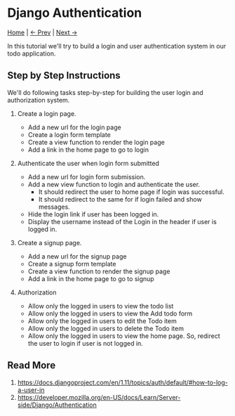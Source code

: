 Django Authentication
=====================
[Home](https://github.com/kabirbaidhya/learn-python-django-web) | [← Prev](https://github.com/kabirbaidhya/learn-python-django-web/blob/master/units/django/7/ajax.md) | [Next →]()

In this tutorial we'll try to build a login and user authentication system in our todo application.

## Step by Step Instructions

We'll do following tasks step-by-step for building the user login and authorization system.

 1. Create a login page.
    - Add a new url for the login page
    - Create a login form template
    - Create a view function to render the login page
    - Add a link in the home page to go to login

 2. Authenticate the user when login form submitted
    - Add a new url for login form submission.
    - Add a new view function to login and authenticate the user.
        - It should redirect the user to home page if login was successful.
        - It should redirect to the same for if login failed and show messages.
    - Hide the login link if user has been logged in.
    - Display the username instead of the Login in the header if user is logged in.

 3. Create a signup page.
    - Add a new url for the signup page
    - Create a signup form template
    - Create a view function to render the signup page
    - Add a link in the home page to go to signup

 4. Authorization
    - Allow only the logged in users to view the todo list
    - Allow only the logged in users to view the Add todo form
    - Allow only the logged in users to edit the Todo item
    - Allow only the logged in users to delete the Todo item
    - Allow only the logged in users to view the home page. So, redirect the user to login if user is not logged in.

## Read More

 1. https://docs.djangoproject.com/en/1.11/topics/auth/default/#how-to-log-a-user-in
 2. https://developer.mozilla.org/en-US/docs/Learn/Server-side/Django/Authentication
